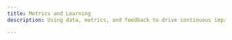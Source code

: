 ```yaml
---
title: Metrics and Learning
description: Using data, metrics, and feedback to drive continuous improvement in teams and processes.

---
```


